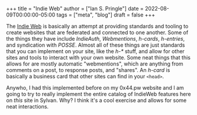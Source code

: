 +++
title = "Indie Web"
author = ["Ian S. Pringle"]
date = 2022-08-09T00:00:00-05:00
tags = ["meta", "blog"]
draft = false
+++

The [Indie Web](https://indieweb.org) is basically an attempt at providing standards and tooling to
create websites that are federated and connected to one another. Some of the
things they have include _IndieAuth_, _Webmentions_, _h-cards_, _h-entries_, and
syndication with _POSSE_. Almost all of these things are just standards that you
can implement on your site, like the _h-\*_ stuff, and allow for other sites and
tools to interact with your own website. Some neat things that this allows for
are mostly automatic "webmentions", which are anything from comments on a post,
to response posts, and "shares". An _h-card_ is basically a business card that
other sites can find in your `<head>`.

Anywho, I had this implemented before on my 0x44.pw website and I am going to
try to really implement the entire catalog of IndieWeb features here on _this_
site in Sylvan. Why? I think it's a cool exercise and allows for some neat
interactions.
